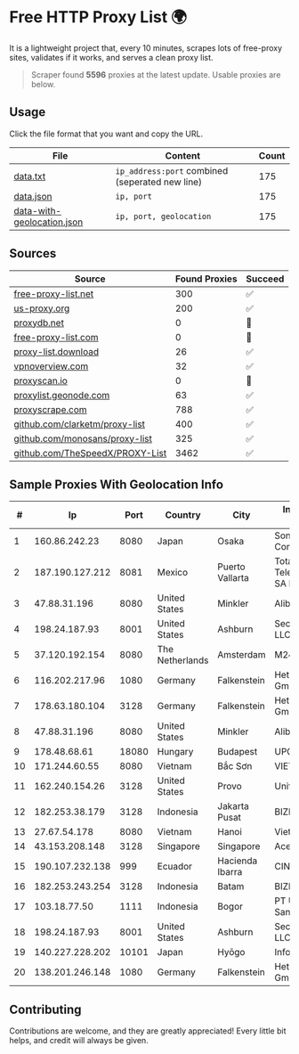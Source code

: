 
# Free HTTP Proxy List 🌍

It is a lightweight project that, every 10 minutes, scrapes lots of free-proxy sites, validates if it works, and serves a clean proxy list.


> Scraper found **5596** proxies at the latest update. Usable proxies are below.

## Usage

Click the file format that you want and copy the URL.


|File|Content|Count|
|----|-------|-----|
|[data.txt](https://raw.githubusercontent.com/themiralay/Proxy-List-World/master/data.txt)|`ip_address:port` combined (seperated new line)|175|
|[data.json](https://raw.githubusercontent.com/themiralay/Proxy-List-World/master/data.json)|`ip, port`|175|
|[data-with-geolocation.json](https://raw.githubusercontent.com/themiralay/Proxy-List-World/master/data-with-geolocation.json)|`ip, port, geolocation`|175|

## Sources

|Source|Found Proxies|Succeed|
|------|-------------|-------|
|[free-proxy-list.net](https://free-proxy-list.net)|300|✅|
|[us-proxy.org](https://www.us-proxy.org)|200|✅|
|[proxydb.net](http://proxydb.net)|0|🚫|
|[free-proxy-list.com](https://free-proxy-list.com/?page=&port=&type%5B%5D=http&type%5B%5D=https&up_time=0&search=Search)|0|🚫|
|[proxy-list.download](https://www.proxy-list.download/HTTP)|26|✅|
|[vpnoverview.com](https://vpnoverview.com/privacy/anonymous-browsing/free-proxy-servers)|32|✅|
|[proxyscan.io](https://www.proxyscan.io)|0|🚫|
|[proxylist.geonode.com](https://proxylist.geonode.com/api/proxy-list?limit=300&page=1&sort_by=lastChecked&sort_type=desc&protocols=http,https)|63|✅|
|[proxyscrape.com](https://api.proxyscrape.com/v2/?request=displayproxies&protocol=http&timeout=10000&country=all&ssl=all&anonymity=all)|788|✅|
|[github.com/clarketm/proxy-list](https://raw.githubusercontent.com/clarketm/proxy-list/master/proxy-list-raw.txt)|400|✅|
|[github.com/monosans/proxy-list](https://raw.githubusercontent.com/monosans/proxy-list/main/proxies/http.txt)|325|✅|
|[github.com/TheSpeedX/PROXY-List](https://raw.githubusercontent.com/TheSpeedX/PROXY-List/master/http.txt)|3462|✅|


## Sample Proxies With Geolocation Info

|#|Ip|Port|Country|City|Internet Service Provider|
|-|--|----|-------|----|-------------------------|
|1|160.86.242.23|8080|Japan|Osaka|Sony Network Communications Inc|
|2|187.190.127.212|8081|Mexico|Puerto Vallarta|Total Play Telecomunicaciones SA De CV|
|3|47.88.31.196|8080|United States|Minkler|Alibaba.com LLC|
|4|198.24.187.93|8001|United States|Ashburn|Secured Servers LLC|
|5|37.120.192.154|8080|The Netherlands|Amsterdam|M247 Europe SRL|
|6|116.202.217.96|1080|Germany|Falkenstein|Hetzner Online GmbH|
|7|178.63.180.104|3128|Germany|Falkenstein|Hetzner Online GmbH|
|8|47.88.31.196|8080|United States|Minkler|Alibaba.com LLC|
|9|178.48.68.61|18080|Hungary|Budapest|UPC|
|10|171.244.60.55|8080|Vietnam|Bắc Sơn|VIETEL|
|11|162.240.154.26|3128|United States|Provo|Unified Layer|
|12|182.253.38.179|3128|Indonesia|Jakarta Pusat|BIZNET|
|13|27.67.54.178|8080|Vietnam|Hanoi|Viettel Group|
|14|43.153.208.148|3128|Singapore|Singapore|Aceville Pte.ltd|
|15|190.107.232.138|999|Ecuador|Hacienda Ibarra|CINECABLE TV|
|16|182.253.243.254|3128|Indonesia|Batam|BIZNET|
|17|103.18.77.50|1111|Indonesia|Bogor|PT Usaha Adi Sanggoro|
|18|198.24.187.93|8001|United States|Ashburn|Secured Servers LLC|
|19|140.227.228.202|10101|Japan|Hyōgo|InfoSphere|
|20|138.201.246.148|1080|Germany|Falkenstein|Hetzner Online GmbH|



## Contributing

Contributions are welcome, and they are greatly appreciated! Every
little bit helps, and credit will always be given.

